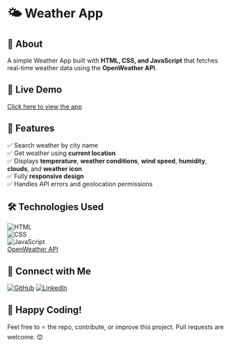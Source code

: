 # 🌤 Weather App

## 📖 About
A simple Weather App built with **HTML, CSS, and JavaScript** that fetches real-time weather data using the **OpenWeather API**.

## 🚀 Live Demo
[Click here to view the app](https://weather-app-reetugupta.netlify.app/)

## 📸 Features
✅ Search weather by city name  
✅ Get weather using **current location**  
✅ Displays **temperature**, **weather conditions**, **wind speed**, **humidity**, **clouds**, and **weather icon**  
✅ Fully **responsive design**  
✅ Handles API errors and geolocation permissions    

## 🛠 Technologies Used
![HTML](https://img.shields.io/badge/HTML5-E34F26?style=for-the-badge&logo=html5&logoColor=white)  
![CSS](https://img.shields.io/badge/CSS3-1572B6?style=for-the-badge&logo=css3&logoColor=white)  
![JavaScript](https://img.shields.io/badge/JavaScript-F7DF1E?style=for-the-badge&logo=javascript&logoColor=black)  
[OpenWeather API](https://openweathermap.org/api)  

## 🔗 Connect with Me
[![GitHub](https://img.shields.io/badge/GitHub-181717?style=for-the-badge&logo=github&logoColor=white)](https://weather-app-reetugupta.netlify.app/)
[![LinkedIn](https://img.shields.io/badge/LinkedIn-0077B5?style=for-the-badge&logo=linkedin&logoColor=white)](https://www.linkedin.com/in/reetugupta07) 

## 🎉 Happy Coding!
Feel free to ⭐️ the repo, contribute, or improve this project. Pull requests are welcome. 😊
